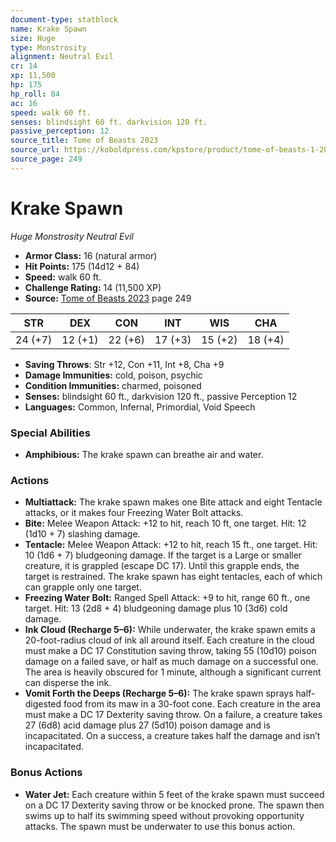 ```yaml
---
document-type: statblock
name: Krake Spawn
size: Huge
type: Monstrosity
alignment: Neutral Evil
cr: 14
xp: 11,500
hp: 175
hp_roll: 84
ac: 16
speed: walk 60 ft.
senses: blindsight 60 ft. darkvision 120 ft. 
passive_perception: 12
source_title: Tome of Beasts 2023
source_url: https://koboldpress.com/kpstore/product/tome-of-beasts-1-2023-edition/
source_page: 249
---
```


# Krake Spawn

*Huge* *Monstrosity* *Neutral Evil*

- **Armor Class:** 16 (natural armor)
- **Hit Points:** 175 (14d12 + 84)
- **Speed:** walk 60 ft.
- **Challenge Rating:** 14 (11,500 XP)
- **Source:** [Tome of Beasts 2023](https://koboldpress.com/kpstore/product/tome-of-beasts-1-2023-edition/) page 249

| STR | DEX | CON | INT | WIS | CHA |
| --- | --- | --- | --- | --- | --- |
| 24 (+7) | 12 (+1) | 22 (+6) | 17 (+3) | 15 (+2) | 18 (+4) |

- **Saving Throws**: Str +12, Con +11, Int +8, Cha +9
- **Damage Immunities:** cold, poison, psychic
- **Condition Immunities:** charmed, poisoned
- **Senses:** blindsight 60 ft., darkvision 120 ft., passive Perception 12
- **Languages:** Common, Infernal, Primordial, Void Speech

### Special Abilities

- **Amphibious:** The krake spawn can breathe air and water.

### Actions

- **Multiattack:** The krake spawn makes one Bite attack and eight Tentacle attacks, or it makes four Freezing Water Bolt attacks.
- **Bite:** Melee Weapon Attack: +12 to hit, reach 10 ft, one target. Hit: 12 (1d10 + 7) slashing damage.
- **Tentacle:** Melee Weapon Attack: +12 to hit, reach 15 ft., one target. Hit: 10 (1d6 + 7) bludgeoning damage. If the target is a Large or smaller creature, it is grappled (escape DC 17). Until this grapple ends, the target is restrained. The krake spawn has eight tentacles, each of which can grapple only one target.
- **Freezing Water Bolt:** Ranged Spell Attack: +9 to hit, range 60 ft., one target. Hit: 13 (2d8 + 4) bludgeoning damage plus 10 (3d6) cold damage.
- **Ink Cloud (Recharge 5–6):** While underwater, the krake spawn emits a 20-foot-radius cloud of ink all around itself. Each creature in the cloud must make a DC 17 Constitution saving throw, taking 55 (10d10) poison damage on a failed save, or half as much damage on a successful one. The area is heavily obscured for 1 minute, although a significant current can disperse the ink.
- **Vomit Forth the Deeps (Recharge 5–6):** The krake spawn sprays half-digested food from its maw in a 30-foot cone. Each creature in the area must make a DC 17 Dexterity saving throw. On a failure, a creature takes 27 (6d8) acid damage plus 27 (5d10) poison damage and is incapacitated. On a success, a creature takes half the damage and isn’t incapacitated.

### Bonus Actions

- **Water Jet:** Each creature within 5 feet of the krake spawn must succeed on a DC 17 Dexterity saving throw or be knocked prone. The spawn then swims up to half its swimming speed without provoking opportunity attacks. The spawn must be underwater to use this bonus action.
